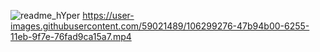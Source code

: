 ![readme_hYper](https://user-images.githubusercontent.com/59021489/106287275-e7bba800-6246-11eb-9dbd-4ca45596df00.jpg)
https://user-images.githubusercontent.com/59021489/106299276-47b94b00-6255-11eb-9f7e-76fad9ca15a7.mp4

